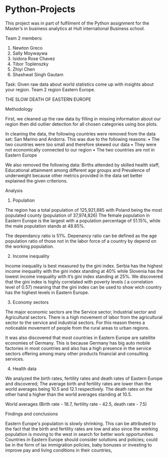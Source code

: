 # Python-Projects
This project was in part of fulfilment of the Python assignment for the Master’s in business analytics at Hult international Business school.

Team 2 members:
1.	Newton Greco
2.	Sally Moywaywa
3.	Isidora Rose Chavez
4.	Tibor Toplenszky
5.	Zhiyi Chen
6.	Shashwat Singh Gautam


Task:
Given raw data about world statistics come up with insights about your region.
Team 2 region Eastern Europe.

THE SLOW DEATH OF EASTERN EUROPE

Methodology

First, we cleaned up the raw data by filling in missing information about our region then did outlier detection for all chosen categories using box plots.

In cleaning the data, the following countries were removed from the data set: San Marino and Andorra. This was due to the following reasons:
•	The two countries were too small and therefore skewed our data 
•	They were not economically connected to our region
•	The two countries are not in Eastern Europe

We also removed the following data: Births attended by skilled health staff, Educational attainment among different age groups and Prevalence of underweight because other metrics provided in the data set better explained the given criterions.

Analysis 

1.	Population

The region has a total population of 125,921,885 with Poland being the most populated county (population of 37,974,826)
The female population in Eastern Europe is the largest with a population percentage of 51.15%, while the male population stands at 48.85%.

The dependancy ratio is 51%.
Depenancy ratio can be defined as the age population ratio of those not in the labor force of a country by depend on the working population.

2.	Income inequality

Income inequality is best measured by the gini index.
Serbia has the highest income inequality with the gini index standing at 40% while Slovenia has the lowest income inequality with it’s gini index standing at 25%.
We discovered that the gini index is highly correlated with poverty levels ( a correlation level of 0.57) meaning that the gini index can be used to show wich country has the highest levels in Eastern Europe.

3.	Economy sectors

The major economic sectors are the Service sector, Industrial sector and Agricultural sectors.
There is a high movement of labor from the agricultural sector to the service and industrial sectors. 
For this reason theres a noticeable movement of people from the rural areas to urban regions.

It was also discovered that most countries in Eastern Europe are satellite economies of Germany. This is because Germany has big auto mobile factories in most countries and also has a high presence in the service sectors offering among many other products financial and consulting services.

4.	Health data

We analyzed the birth rates, fertility rates and death rates of Eastern Europe and discovered;
The average birth and fertility rates are lower than the world averages being 10.5 and 12.1 respectively.
The death rates on the other hand a higher than the world averages standing at 10.5.

World averages (Birth rate - 18.7, fertility rate - 42.5, death rate - 7.5)

Findings and conclusions 

Eastern Europe's population is slowly shrinking. This can be attributed to the fact that the birth and fertility rates are low and also since the working population is moving to the west in search for better work opportunities.
Countries in Eastern Europe should consider solutions and policies; could be in the form of lax immigration policies, baby bonuses or investing to improve pay and living conditions in their countries, 


